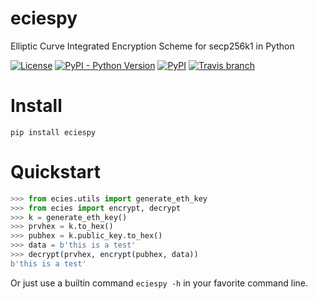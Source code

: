 # eciespy
Elliptic Curve Integrated Encryption Scheme for secp256k1 in Python


[![License](https://img.shields.io/github/license/kigawas/eciespy.svg)](LICENSE)
[![PyPI - Python Version](https://img.shields.io/pypi/pyversions/eciespy.svg)](https://pypi.org/project/eciespy/)
[![PyPI](https://img.shields.io/pypi/v/eciespy.svg)](https://pypi.org/project/eciespy/)
[![Travis branch](https://img.shields.io/travis/kigawas/eciespy/master.svg)](https://travis-ci.org/kigawas/eciespy)

# Install
`pip install eciespy`

# Quickstart

```python
>>> from ecies.utils import generate_eth_key
>>> from ecies import encrypt, decrypt
>>> k = generate_eth_key()
>>> prvhex = k.to_hex()
>>> pubhex = k.public_key.to_hex()
>>> data = b'this is a test'
>>> decrypt(prvhex, encrypt(pubhex, data))
b'this is a test'
```

Or just use a builtin command `eciespy -h` in your favorite command line.
